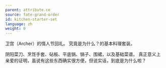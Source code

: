 ```yaml
---
parent: attribute.ce
source: fate-grand-order
id: kitchen-starter-set
language: zh
weight: 0
---
```


卫宫（Archer）的情人节回礼。
究竟是为什么？的基本料理套装。

阴阳菜刀、烹饪手套、砧板、平底锅、锅子、围裙，以及基础菜谱。
真正意义上亲爱的证明，虽说有这些东西确实很方便，但说实话，到底是为什么啦？
